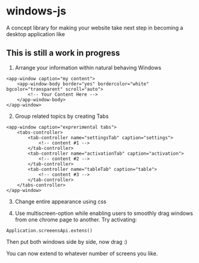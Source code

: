 # windows-js
A concept library for making your website take next step in becoming a desktop application like

## This is still a work in progress

1. Arrange your information within natural behaving Windows
```
<app-window caption="my content">
    <app-window-body border="yes" bordercolor="white" bgcolor="transparent" scroll="auto">
        <!-- Your Content Here -->
    </app-window-body>
</app-window>
```

2. Group related topics by creating Tabs
```
<app-window caption="exprerimental tabs">
    <tabs-controller>
        <tab-controller name="settingsTab" caption="settings">
            <!-- content #1 -->
        </tab-controller>
        <tab-controller name="activationTab" caption="activation">
            <!-- content #2 -->
        </tab-controller>
        <tab-controller name="tableTab" caption="table">
            <!-- content #3 -->
        </tab-controller>
    </tabs-controller>
</app-window>
```

3. Change entire appearance using css

4. Use multiscreen-option while enabling users to smoothly drag windows from one chrome page to another.
Try activating:
```
Application.screeensApi.extens()
```
Then put both windows side by side,
now drag :)

You can now extend to whatever number of screens you like.